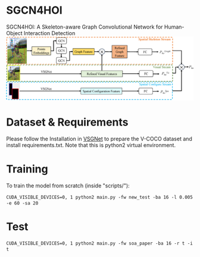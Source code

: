 # SGCN4HOI
SGCN4HOI: A Skeleton-aware Graph Convolutional Network for Human-Object Interaction Detection
![Image text](https://github.com/zhumanli/SGCN4HOI/blob/main/framework.png)

# Dataset & Requirements
Please follow the Installation in [VSGNet](https://github.com/ASMIftekhar/VSGNet) to prepare the V-COCO dataset and install requirements.txt. Note that this is python2 virtual environment.

# Training 
To train the model from scratch (inside "scripts/"):
```
CUDA_VISIBLE_DEVICES=0, 1 python2 main.py -fw new_test -ba 16 -l 0.005 -e 60 -sa 20 
```

# Test
```
CUDA_VISIBLE_DEVICES=0, 1 python2 main.py -fw soa_paper -ba 16 -r t -i t
```
